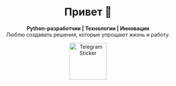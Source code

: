<h1 align="center">Привет 👋</h1>

<p align="center">
  <strong>Python-разработчик | Технологии | Инновации</strong><br>
  Люблю создавать решения, которые упрощают жизнь и работу.
</p>

<p align="center">
  <a href="https://telegram.me/rasalghouI">
    <img src="https://freelogopng.com/images/all_img/1683044996telegram-logo-png.png" alt="Telegram Sticker" width="100px">
  </a>
</p>
